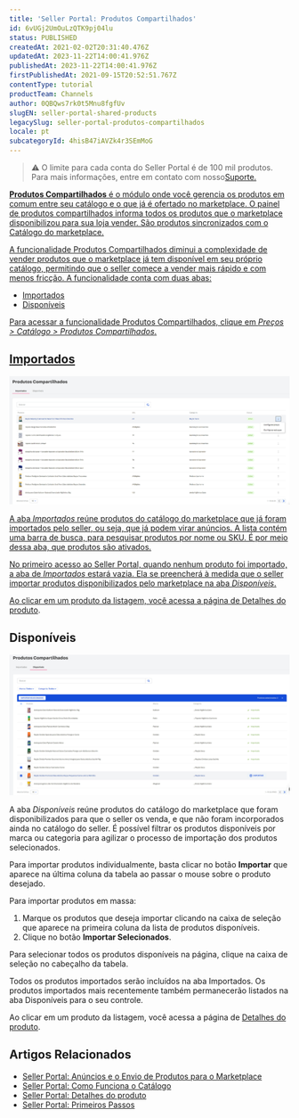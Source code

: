 ```yaml
---
title: 'Seller Portal: Produtos Compartilhados'
id: 6vUGj2UmOuLzQTK9pj04lu
status: PUBLISHED
createdAt: 2021-02-02T20:31:40.476Z
updatedAt: 2023-11-22T14:00:41.976Z
publishedAt: 2023-11-22T14:00:41.976Z
firstPublishedAt: 2021-09-15T20:52:51.767Z
contentType: tutorial
productTeam: Channels
author: 0QBQws7rk0t5Mnu8fgfUv
slugEN: seller-portal-shared-products
legacySlug: seller-portal-produtos-compartilhados
locale: pt
subcategoryId: 4hisB47iAVZk4r3SEmMoG
---
```



> ⚠️ O limite para cada conta do Seller Portal é de 100 mil produtos. Para mais informações, entre em contato com nosso<a href="https://support.vtex.com/hc/pt-br/requests">Suporte.

**Produtos Compartilhados** é o módulo onde você gerencia os produtos em comum entre seu catálogo e o que já é ofertado no marketplace. O painel de produtos compartilhados informa todos os produtos que o marketplace disponibilizou para sua loja vender. São produtos sincronizados com o Catálogo do marketplace. 

A funcionalidade Produtos Compartilhados diminui a complexidade de vender produtos que o marketplace já tem disponível em seu próprio catálogo, permitindo que o seller comece a vender mais rápido e com menos fricção. A funcionalidade conta com duas abas:

- Importados  
- Disponíveis   

Para acessar a funcionalidade Produtos Compartilhados, clique em *Preços > Catálogo > Produtos Compartilhados*.  

## Importados

![Shared products Importados PT](https://raw.githubusercontent.com/vtexdocs/help-center-content/refs/heads/main/docs/pt/tutorials/sellers/seller-portal/seller-portal-produtos-compartilhados_1.jpg)

A aba *Importados* reúne produtos do catálogo do marketplace que já foram importados pelo seller, ou seja, que já podem virar anúncios. A lista contém uma barra de busca, para pesquisar produtos por nome ou SKU. É por meio dessa aba, que produtos são ativados.  

No primeiro acesso ao Seller Portal, quando nenhum produto foi importado, a aba de *Importados* estará vazia. Ela se preencherá à medida que o seller importar produtos disponibilizados pelo marketplace na aba *Disponíveis*.

Ao clicar em um produto da listagem, você acessa a página de [Detalhes do produto](https://help.vtex.com/pt/tutorial/seller-portal-detalhes-do-produto--K0WWsERWj7aQtmZinhYoP).    

## Disponíveis 

![Shared products Disponíveis PT](https://raw.githubusercontent.com/vtexdocs/help-center-content/refs/heads/main/docs/pt/tutorials/sellers/seller-portal/seller-portal-produtos-compartilhados_2.jpg)

A aba *Disponíveis* reúne produtos do catálogo do marketplace que foram disponibilizados para que o seller os venda, e que não foram incorporados ainda no catálogo do seller. É possível filtrar os produtos disponíveis por marca ou categoria para agilizar o processo de importação dos produtos selecionados. 

Para importar produtos individualmente, basta clicar no botão **Importar** que aparece na última coluna da tabela ao passar o mouse sobre o produto desejado.

Para importar produtos em massa: 

1. Marque os produtos que deseja importar clicando na caixa de seleção que aparece na primeira coluna da lista de produtos disponíveis.  
2. Clique no botão **Importar Selecionados**.  

Para selecionar todos os produtos disponíveis na página, clique na caixa de seleção no cabeçalho da tabela.

Todos os produtos importados serão incluídos na aba Importados. Os produtos importados mais recentemente também permanecerão listados na aba Disponíveis para o seu controle. 

Ao clicar em um produto da listagem, você acessa a página de [Detalhes do produto](https://help.vtex.com/pt/tutorial/seller-portal-detalhes-do-produto--K0WWsERWj7aQtmZinhYoP).   

## Artigos Relacionados

- [Seller Portal: Anúncios e o Envio de Produtos para o Marketplace](https://help.vtex.com/pt/tutorial/seller-portal-anuncios-e-o-envio-de-produtos-para-o-marketplace--3RwSj7AyBoPtFbXkS7REiu)     
- [Seller Portal: Como Funciona o Catálogo](https://help.vtex.com/pt/tutorial/seller-portal-como-funciona-o-catalogo--7pMB6YOt6YQDQQbzFB4Pxp)             
- [Seller Portal: Detalhes do produto](https://help.vtex.com/pt/tutorial/seller-portal-detalhes-do-produto--K0WWsERWj7aQtmZinhYoP)      
- [Seller Portal: Primeiros Passos](https://help.vtex.com/pt/tutorial/seller-portal-primeiros-passos--6w1vBdRH2uuBGmUqgNQjwK)      

